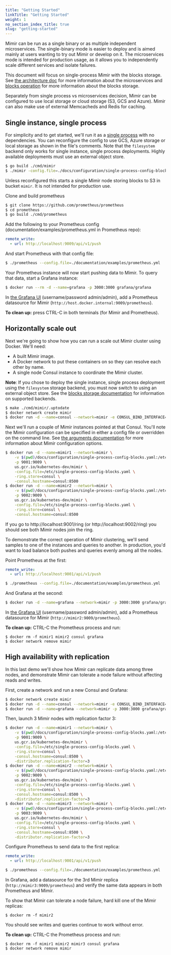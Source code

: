 ```yaml
---
title: "Getting Started"
linkTitle: "Getting Started"
weight: 1
no_section_index_title: true
slug: "getting-started"
---
```


Mimir can be run as a single binary or as multiple independent microservices.
The single-binary mode is easier to deploy and is aimed mainly at users wanting to try out Mimir or develop on it.
The microservices mode is intended for production usage, as it allows you to independently scale different services and isolate failures.

This document will focus on single-process Mimir with the blocks storage.
See [the architecture doc](../architecture.md) for more information about the microservices and [blocks operation](../blocks-storage/_index.md)
for more information about the blocks storage.

Separately from single process vs microservices decision, Mimir can be configured to use local storage or cloud storage (S3, GCS and Azure).
Mimir can also make use of external Memcacheds and Redis for caching.

## Single instance, single process

For simplicity and to get started, we'll run it as a [single process](../configuration/single-process-config-blocks.yaml) with no dependencies.
You can reconfigure the config to use GCS, Azure storage or local storage as shown in the file's comments. Note that the `filesystem` backend
only works for single instance, single process deployments. Highly available deployments must use an external object store.

```sh
$ go build ./cmd/mimir
$ ./mimir -config.file=./docs/configuration/single-process-config-blocks.yaml
```

Unless reconfigured this starts a single Mimir node storing blocks to S3 in bucket `mimir`.
It is not intended for production use.

Clone and build prometheus

```sh
$ git clone https://github.com/prometheus/prometheus
$ cd prometheus
$ go build ./cmd/prometheus
```

Add the following to your Prometheus config (documentation/examples/prometheus.yml in Prometheus repo):

```yaml
remote_write:
  - url: http://localhost:9009/api/v1/push
```

And start Prometheus with that config file:

```sh
$ ./prometheus --config.file=./documentation/examples/prometheus.yml
```

Your Prometheus instance will now start pushing data to Mimir. To query that data, start a Grafana instance:

```sh
$ docker run --rm -d --name=grafana -p 3000:3000 grafana/grafana
```

In [the Grafana UI](http://localhost:3000) (username/password admin/admin), add a Prometheus datasource for Mimir (`http://host.docker.internal:9009/prometheus`).

**To clean up:** press CTRL-C in both terminals (for Mimir and Prometheus).

## Horizontally scale out

Next we're going to show how you can run a scale out Mimir cluster using Docker. We'll need:

- A built Mimir image.
- A Docker network to put these containers on so they can resolve each other by name.
- A single node Consul instance to coordinate the Mimir cluster.

**Note**: If you chose to deploy the single instance, single process deployment using the `filesystem` storage backend, you must now switch to using an external 
object store. See the [blocks storage documentation](../blocks-storage/_index.md) for information on supported backends.

```sh
$ make ./cmd/mimir/.uptodate
$ docker network create mimir
$ docker run -d --name=consul --network=mimir -e CONSUL_BIND_INTERFACE=eth0 consul
```

Next we'll run a couple of Mimir instances pointed at that Consul. You'll note the Mimir configuration can be specified in either a config file or overridden on the command line. See [the arguments documentation](../configuration/arguments.md) for more information about Mimir configuration options.

```sh
$ docker run -d --name=mimir1 --network=mimir \
    -v $(pwd)/docs/configuration/single-process-config-blocks.yaml:/etc/single-process-config-blocks.yaml \
    -p 9001:9009 \
    us.gcr.io/kubernetes-dev/mimir \
    -config.file=/etc/single-process-config-blocks.yaml \
    -ring.store=consul \
    -consul.hostname=consul:8500
$ docker run -d --name=mimir2 --network=mimir \
    -v $(pwd)/docs/configuration/single-process-config-blocks.yaml:/etc/single-process-config-blocks.yaml \
    -p 9002:9009 \
    us.gcr.io/kubernetes-dev/mimir \
    -config.file=/etc/single-process-config-blocks.yaml \
    -ring.store=consul \
    -consul.hostname=consul:8500
```

If you go to http://localhost:9001/ring (or http://localhost:9002/ring) you should see both Mimir nodes join the ring.

To demonstrate the correct operation of Mimir clustering, we'll send samples
to one of the instances and queries to another. In production, you'd want to
load balance both pushes and queries evenly among all the nodes.

Point Prometheus at the first:

```yaml
remote_write:
  - url: http://localhost:9001/api/v1/push
```

```sh
$ ./prometheus --config.file=./documentation/examples/prometheus.yml
```

And Grafana at the second:

```sh
$ docker run -d --name=grafana --network=mimir -p 3000:3000 grafana/grafana
```

In [the Grafana UI](http://localhost:3000) (username/password admin/admin), add a Prometheus datasource for Mimir (`http://mimir2:9009/prometheus`).

**To clean up:** CTRL-C the Prometheus process and run:

```
$ docker rm -f mimir1 mimir2 consul grafana
$ docker network remove mimir
```

## High availability with replication

In this last demo we'll show how Mimir can replicate data among three nodes,
and demonstrate Mimir can tolerate a node failure without affecting reads and writes.

First, create a network and run a new Consul and Grafana:

```sh
$ docker network create mimir
$ docker run -d --name=consul --network=mimir -e CONSUL_BIND_INTERFACE=eth0 consul
$ docker run -d --name=grafana --network=mimir -p 3000:3000 grafana/grafana
```

Then, launch 3 Mimir nodes with replication factor 3:

```sh
$ docker run -d --name=mimir1 --network=mimir \
    -v $(pwd)/docs/configuration/single-process-config-blocks.yaml:/etc/single-process-config-blocks.yaml \
    -p 9001:9009 \
    us.gcr.io/kubernetes-dev/mimir \
    -config.file=/etc/single-process-config-blocks.yaml \
    -ring.store=consul \
    -consul.hostname=consul:8500 \
    -distributor.replication-factor=3
$ docker run -d --name=mimir2 --network=mimir \
    -v $(pwd)/docs/configuration/single-process-config-blocks.yaml:/etc/single-process-config-blocks.yaml \
    -p 9002:9009 \
    us.gcr.io/kubernetes-dev/mimir \
    -config.file=/etc/single-process-config-blocks.yaml \
    -ring.store=consul \
    -consul.hostname=consul:8500 \
    -distributor.replication-factor=3
$ docker run -d --name=mimir3 --network=mimir \
    -v $(pwd)/docs/configuration/single-process-config-blocks.yaml:/etc/single-process-config-blocks.yaml \
    -p 9003:9009 \
    us.gcr.io/kubernetes-dev/mimir \
    -config.file=/etc/single-process-config-blocks.yaml \
    -ring.store=consul \
    -consul.hostname=consul:8500 \
    -distributor.replication-factor=3
```

Configure Prometheus to send data to the first replica:

```yaml
remote_write:
  - url: http://localhost:9001/api/v1/push
```

```sh
$ ./prometheus --config.file=./documentation/examples/prometheus.yml
```

In Grafana, add a datasource for the 3rd Mimir replica (`http://mimir3:9009/prometheus`)
and verify the same data appears in both Prometheus and Mimir.

To show that Mimir can tolerate a node failure, hard kill one of the Mimir replicas:

```
$ docker rm -f mimir2
```

You should see writes and queries continue to work without error.

**To clean up:** CTRL-C the Prometheus process and run:

```
$ docker rm -f mimir1 mimir2 mimir3 consul grafana
$ docker network remove mimir
```
